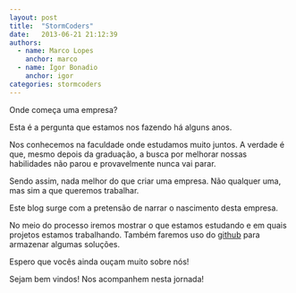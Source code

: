 ```yaml
---
layout: post
title:  "StormCoders"
date:   2013-06-21 21:12:39
authors:
  - name: Marco Lopes
    anchor: marco
  - name: Ígor Bonadio
    anchor: igor
categories: stormcoders
---
```


Onde começa uma empresa?

Esta é a pergunta que estamos nos fazendo há alguns anos.

Nos conhecemos na faculdade onde estudamos muito juntos. A verdade é que, mesmo depois da graduação, a busca por melhorar nossas habilidades não parou e provavelmente nunca vai parar.

Sendo assim, nada melhor do que criar uma empresa. Não qualquer uma, mas sim a que queremos trabalhar.

Este blog surge com a pretensão de narrar o nascimento desta empresa.

No meio do processo iremos mostrar o que estamos estudando e em quais projetos estamos trabalhando. Também faremos uso do [github][github-stormcoders] para armazenar algumas soluções.

Espero que vocês ainda ouçam muito sobre nós!

Sejam bem vindos! Nos acompanhem nesta jornada!

[github-stormcoders]: https://github.com/stormcoders

<!-- break -->